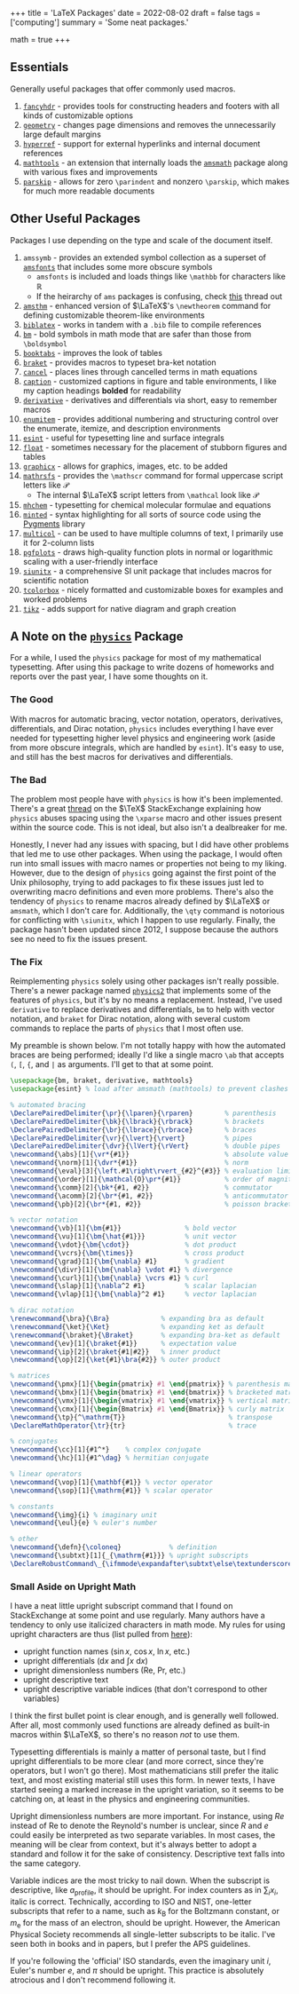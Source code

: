 +++
title = 'LaTeX Packages'
date = 2022-08-02
draft = false
tags = ['computing']
summary = 'Some neat packages.'

math = true
+++

## Essentials

Generally useful packages that offer commonly used macros.

1. [`fancyhdr`](https://ctan.org/pkg/fancyhdr) - provides tools for constructing headers and footers with all kinds of customizable options
2. [`geometry`](https://ctan.org/pkg/geometry) - changes page dimensions and removes the unnecessarily large default margins
3. [`hyperref`](https://ctan.org/pkg/hyperref) - support for external hyperlinks and internal document references
4. [`mathtools`](https://ctan.org/pkg/mathtools) - an extension that internally loads the [`amsmath`](https://ctan.org/pkg/amsmath) package along with various fixes and improvements
5. [`parskip`](https://ctan.org/pkg/parskip) - allows for zero `\parindent` and nonzero `\parskip`, which makes for much more readable documents

## Other Useful Packages

Packages I use depending on the type and scale of the document itself.

1. `amssymb` - provides an extended symbol collection as a superset of [`amsfonts`](https://ctan.org/pkg/amsfonts) that includes some more obscure symbols
   - `amsfonts` is included and loads things like `\mathbb` for characters like $\mathbb{R}$
   - If the heirarchy of `ams` packages is confusing, check [this](https://tex.stackexchange.com/questions/32100/what-does-each-ams-package-do) thread out
2. [`amsthm`](https://ctan.org/pkg/amsthm) - enhanced version of $\LaTeX$'s `\newtheorem` command for defining customizable theorem-like environments
3. [`biblatex`](https://ctan.org/pkg/biblatex) - works in tandem with a `.bib` file to compile references
4. [`bm`](https://ctan.org/pkg/bm) - bold symbols in math mode that are safer than those from `\boldsymbol`
5. [`booktabs`](https://ctan.org/pkg/booktabs) - improves the look of tables
6. [`braket`](https://ctan.org/pkg/braket) - provides macros to typeset bra-ket notation
7. [`cancel`](https://ctan.org/pkg/cancel) - places lines through cancelled terms in math equations
8. [`caption`](https://ctan.org/pkg/caption) - customized captions in figure and table environments, I like my caption headings **bolded** for readability
9. [`derivative`](https://ctan.org/pkg/derivative) - derivatives and differentials via short, easy to remember macros
10. [`enumitem`](https://ctan.org/pkg/enumitem) - provides additional numbering and structuring control over the enumerate, itemize, and description environments
11. [`esint`](https://ctan.org/pkg/esint) - useful for typesetting line and surface integrals
12. [`float`](https://ctan.org/pkg/float) - sometimes necessary for the placement of stubborn figures and tables
13. [`graphicx`](https://ctan.org/pkg/graphicx) - allows for graphics, images, etc. to be added
14. [`mathrsfs`](https://ctan.org/pkg/mathrsfs) - provides the `\mathscr` command for formal uppercase script letters like $\mathscr{P}$
      - The internal $\LaTeX$ script letters from `\mathcal` look like $\mathcal{P}$
15. [`mhchem`](https://ctan.org/pkg/mhchem) - typesetting for chemical molecular formulae and equations
16. [`minted`](https://ctan.org/pkg/minted) - syntax highlighting for all sorts of source code using the [Pygments](https://pygments.org) library
17. [`multicol`](https://ctan.org/pkg/multicol) - can be used to have multiple columns of text, I primarily use it for 2-column lists
18. [`pgfplots`](https://ctan.org/pkg/pgfplots) - draws high-quality function plots in normal or logarithmic scaling with a user-friendly interface
19. [`siunitx`](https://ctan.org/pkg/siunitx) - a comprehensive SI unit package that includes macros for scientific notation
20. [`tcolorbox`](https://ctan.org/pkg/tcolorbox) - nicely formatted and customizable boxes for examples and worked problems
21. [`tikz`](https://ctan.org/pkg/tikz) - adds support for native diagram and graph creation

## A Note on the [`physics`](https://ctan.org/pkg/physics) Package

For a while, I used the `physics` package for most of my mathematical typesetting. After using this package to write dozens of homeworks and reports over the past year, I have some thoughts on it.

### The Good

With macros for automatic bracing, vector notation, operators, derivatives, differentials, and Dirac notation, `physics` includes everything I have ever needed for typesetting higher level physics and engineering work (aside from more obscure integrals, which are handled by `esint`). It's easy to use, and still has the best macros for derivatives and differentials.

### The Bad

The problem most people have with `physics` is how it's been implemented. There's a great [thread](https://tex.stackexchange.com/questions/471532/alternatives-to-the-physics-package) on the $\TeX$ StackExchange explaining how `physics` abuses spacing using the `\xparse` macro and other issues present within the source code. This is not ideal, but also isn't a dealbreaker for me.

Honestly, I never had any issues with spacing, but I did have other problems that led me to use other packages. When using the package, I would often run into small issues with macro names or properties not being to my liking. However, due to the design of `physics` going against the first point of the Unix philosophy, trying to add packages to fix these issues just led to overwriting macro definitions and even more problems. There's also the tendency of `physics` to rename macros already defined by $\LaTeX$ or `amsmath`, which I don't care for. Additionally, the `\qty` command is notorious for conflicting with `\siunitx`, which I happen to use regularly. Finally, the package hasn't been updated since 2012, I suppose because the authors see no need to fix the issues present.

### The Fix

Reimplementing `physics` solely using other packages isn't really possible. There's a newer package named [`physics2`](https://ctan.org/pkg/physics2) that implements some of the features of `physics`, but it's by no means a replacement. Instead, I've used `derivative` to replace derivatives and differentials, `bm` to help with vector notation, and `braket` for Dirac notation, along with several custom commands to replace the parts of `physics` that I most often use.

My preamble is shown below. I'm not totally happy with how the automated braces are being performed; ideally I'd like a single macro `\ab` that accepts `(`, `[`, `{`, and `|` as arguments. I'll get to that at some point.

```latex
\usepackage{bm, braket, derivative, mathtools}
\usepackage{esint} % load after amsmath (mathtools) to prevent clashes

% automated bracing
\DeclarePairedDelimiter{\pr}{\lparen}{\rparen}        % parenthesis
\DeclarePairedDelimiter{\bk}{\lbrack}{\rbrack}        % brackets
\DeclarePairedDelimiter{\br}{\lbrace}{\rbrace}        % braces
\DeclarePairedDelimiter{\vr}{\lvert}{\rvert}          % pipes
\DeclarePairedDelimiter{\dvr}{\lVert}{\rVert}         % double pipes
\newcommand{\abs}[1]{\vr*{#1}}                        % absolute value
\newcommand{\norm}[1]{\dvr*{#1}}                      % norm
\newcommand{\eval}[3]{\left.#1\right\rvert_{#2}^{#3}} % evaluation limits
\newcommand{\order}[1]{\mathcal{O}\pr*{#1}}           % order of magnitude
\newcommand{\comm}[2]{\bk*{#1, #2}}                   % commutator
\newcommand{\acomm}[2]{\br*{#1, #2}}                  % anticommutator
\newcommand{\pb}[2]{\br*{#1, #2}}                     % poisson bracket

% vector notation
\newcommand{\vb}[1]{\bm{#1}}                % bold vector
\newcommand{\vu}[1]{\bm{\hat{#1}}}          % unit vector
\newcommand{\vdot}{\bm{\cdot}}              % dot product
\newcommand{\vcrs}{\bm{\times}}             % cross product
\newcommand{\grad}[1]{\bm{\nabla} #1}       % gradient
\newcommand{\divr}[1]{\bm{\nabla} \vdot #1} % divergence
\newcommand{\curl}[1]{\bm{\nabla} \vcrs #1} % curl
\newcommand{\slap}[1]{\nabla^2 #1}          % scalar laplacian
\newcommand{\vlap}[1]{\bm{\nabla}^2 #1}     % vector laplacian

% dirac notation
\renewcommand{\bra}{\Bra}             % expanding bra as default
\renewcommand{\ket}{\Ket}             % expanding ket as default
\renewcommand{\braket}{\Braket}       % expanding bra-ket as default
\newcommand{\ev}[1]{\braket{#1}}      % expectation value
\newcommand{\ip}[2]{\braket{#1|#2}}   % inner product
\newcommand{\op}[2]{\ket{#1}\bra{#2}} % outer product

% matrices
\newcommand{\pmx}[1]{\begin{pmatrix} #1 \end{pmatrix}} % parenthesis matrix
\newcommand{\bmx}[1]{\begin{bmatrix} #1 \end{bmatrix}} % bracketed matrix
\newcommand{\vmx}[1]{\begin{vmatrix} #1 \end{vmatrix}} % vertical matrix
\newcommand{\cmx}[1]{\begin{Bmatrix} #1 \end{Bmatrix}} % curly matrix
\newcommand{\tp}{^\mathrm{T}}                          % transpose
\DeclareMathOperator{\tr}{tr}                          % trace

% conjugates
\newcommand{\cc}[1]{#1^*}    % complex conjugate
\newcommand{\hc}[1]{#1^\dag} % hermitian conjugate

% linear operators
\newcommand{\vop}[1]{\mathbf{#1}} % vector operator
\newcommand{\sop}[1]{\mathrm{#1}} % scalar operator

% constants
\newcommand{\img}{i} % imaginary unit
\newcommand{\eul}{e} % euler's number

% other
\newcommand{\defn}{\coloneq}            % definition
\newcommand{\subtxt}[1]{_{\mathrm{#1}}} % upright subscripts
\DeclareRobustCommand\_{\ifmmode\expandafter\subtxt\else\textunderscore\fi}
```

### Small Aside on Upright Math

I have a neat little upright subscript command that I found on StackExchange at some point and use regularly. Many authors have a tendency to only use italicized characters in math mode. My rules for using upright characters are thus (list pulled from [here](https://tex.stackexchange.com/questions/33120/should-subscripts-in-math-mode-be-upright)):

- upright function names ($\sin{x}$, $\cos{x}$, $\ln{x}$, etc.)
- upright differentials ($\mathrm{d}x$ and $\int x \ \mathrm{d}x$)
- upright dimensionless numbers ($\mathrm{Re}$, $\mathrm{Pr}$, etc.)
- upright descriptive text
- upright descriptive variable indices (that don't correspond to other variables)

I think the first bullet point is clear enough, and is generally well followed. After all, most commonly used functions are already defined as built-in macros within $\LaTeX$, so there's no reason *not* to use them.

Typesetting differentials is mainly a matter of personal taste, but I find upright differentials to be more clear (and more correct, since they're operators, but I won't go there). Most mathematicians still prefer the italic text, and most existing material still uses this form. In newer texts, I have started seeing a marked increase in the upright variation, so it seems to be catching on, at least in the physics and engineering communities.

Upright dimensionless numbers are more important. For instance, using $Re$ instead of $\mathrm{Re}$ to denote the Reynold's number is unclear, since $R$ and $e$ could easily be interpreted as two separate variables. In most cases, the meaning will be clear from context, but it's always better to adopt a standard and follow it for the sake of consistency. Descriptive text falls into the same category.

Variable indices are the most tricky to nail down. When the subscript is descriptive, like $a_\mathrm{profile}$, it should be upright. For index counters as in $\sum_i x_i$, italic is correct. Technically, according to ISO and NIST, one-letter subscripts that refer to a name, such as $k_\mathrm{B}$ for the Boltzmann constant, or $m_\mathrm{e}$ for the mass of an electron, should be upright. However, the American Physical Society recommends all single-letter subscripts to be italic. I've seen both in books and in papers, but I prefer the APS guidelines.

If you're following the 'official' ISO standards, even the imaginary unit $i$, Euler's number $e$, and $\pi$ should be upright. This practice is absolutely atrocious and I don't recommend following it.
